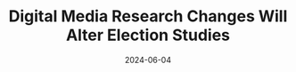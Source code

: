 ---
title: "Digital Media Research Changes Will Alter Election Studies"
collection: public-writing
category: oped
link: https://www.techpolicy.press/digital-media-research-changes-will-alter-election-studies/
excerpt: "Digital media research is always changing. The development of new methods, policies, and data access strategies means that researchers regularly adjust not only how they conduct studies..."
date: 2024-06-04
venue: 'Tech Policy Press'
---